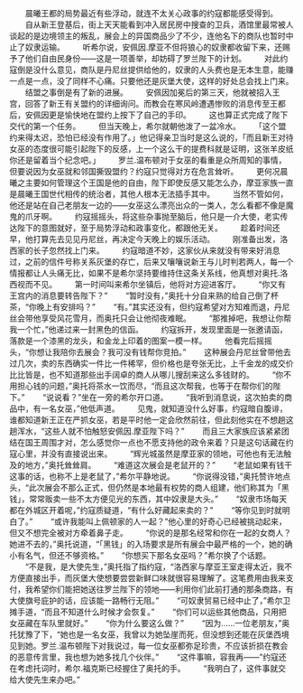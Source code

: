 　　晨曦王都的局势最近有些浮动，就连不太关心政事的约寇都能感受得到。
　　自从新王登基后，街上天天能看到冲入居民房中搜查的卫兵，酒馆里最常被人谈起的是边境领主的叛乱，展会上的异国商品少了不少，连他名下的商队也暂时中止了奴隶运输。
　　听希尔说，安佩因.摩亚不但将狼心的奴隶都收留下来，还赐予了他们自由民身份——这是一项善举，却妨碍了罗兰陛下的计划。
　　对此约寇倒是没什么意见，商队是丹尼丝提供给他的，奴隶的人头费也是无本生意，能赚一点是一点，没了同样不心痛。只要他还是灰堡大使，这样的好处总会找上门来。
　　结盟之事倒是有了新的进展。
　　安佩因加冕后的第三天，他就被招入王宫，回答了新王有关盟约的详细询问。而教会在寒风岭遭遇惨败的消息传至王都后，安佩因更是愉快地在盟约上按下了自己的手印。
　　这也算正式完成了陛下交代的第一个任务。
　　但当天晚上，希尔就朝他泼了一盆冷水。
　　「这个盟约来得太迟，恐怕已经没有作用了。」他记得亲卫当时是这么说的，「而且新王对待女巫的态度很可能引起陛下的反感，上一个这么干的提费科就是证明，这张羊皮纸你还是留着当个纪念吧。」
　　罗兰.温布顿对于女巫的看重是众所周知的事情，但要说因为女巫就和邻国撕毁盟约？约寇只觉得对方在危言耸听。
　　更何况晨曦之主要如何管理这个王国是他的自由，陛下即使反感又能怎么办，摩亚家族一直是晨曦王国世代相传的统治者，其他人根本无法插手其中。
　　当然不管如何，他还是站在自己老朋友一边的——女巫这么漂亮出众的一类人，怎么看都不像是魔鬼的爪牙啊。
　　约寇摇摇头，将这些杂事抛至脑后，他只是一介大使，老实传达陛下的意图就好，至于局势浮动和政事变化，都跟他无关。
　　趁着时间还早，他打算先去见见丹尼丝，再决定今天晚上的娱乐活动。
　　刚准备出发，洛西家的长子忽然找上门来。
　　约寇暗道不妙，这家伙从来就没有带来好消息过，之前的信件号称关系灰堡的存亡，后来又嚷嚷说新王与儿时判若两人，每一个情报都让人头痛无比，如果不是希尔坚持要维持住这条关系线，他真想对奥托.洛西视而不见。
　　第一时间叫来希尔坐镇后，他将对方迎进客厅。
　　“你又有王宫内的消息要转告陛下？”
　　“暂时没有，”奥托十分自来熟的给自己倒了杯茶，“你晚上有安排吗？”
　　“有。”其实还没有，但约寇希望对方知难而退，丹尼丝会带他享受风花雪月，而奥托只会让他彻夜难眠。
　　“那推掉吧，我想让你帮我一个忙，”他递过来一封黑色的信函。
　　约寇拆开，发现里面是一张邀请函，落款是一个漆黑的龙头，和金龙上印着的图案一模一样。
　　他看完后摇摇头，“你想让我陪你去展会？我可没有钱帮你竞拍。”
　　这种展会丹尼丝曾带他去过几次，卖的东西确实一件比一件稀罕，但价格也是夸张无比，上千金龙的成交价比比皆是，也不知道那些出手阔卓的商人从哪儿搜刮来这么多钱财的。
　　“你不用担心钱的问题，”奥托将茶水一饮而尽，“而且这次帮我，也等于在帮你们的陛下。”
　　“说说看？”坐在一旁的希尔开口道。
　　“我听到消息说，这次拍卖的商品中，有一名女巫，”他低声道。
　　见鬼，就知道没什么好事，约寇暗自腹诽，谁都知道新王正在严抓女巫，若是平时他一定会欣然前往，但此刻他实在不想趟这趟浑水，“这些人就不怕触怒安佩因.摩亚陛下吗？”
　　而且三大家族应该紧紧团结在国王周围才对，怎么感觉你一点也不愿支持他的政令来着？只是这句话藏在约寇心里，并没有直接说出来。
　　“辉光城虽然是摩亚家的领地，可他也有无法触及的地方，”奥托耸耸肩。
　　“难道这次展会是老鼠开的？”
　　“老鼠如果有钱干这事的话，也称不上是老鼠了，”希尔平静地说。
　　“你说得没错，”奥托赞许地点头，“此次展会不那么正式，但仍然是本地最有权势的商人组建，他们称其为「黑钱」，常常贩卖一些不太方便见光的东西，其中奴隶是大头。”
　　“奴隶市场每天都在外城区开着呢，”约寇质疑道，“有什么好藏起来卖的？”
　　“等你见到时就明白了。”
　　“或许我能叫上佩顿家的人一起？”他心里的好奇心已经被挑动起来，但又不想完全被对方牵着鼻子走。
　　“你说的是那名经常和你在一起的女商人？她进不去的，”奥托说道，“「黑钱」的入场要求是所有展会中最严格的一个，她的确小有名气，但还不够资格。”
　　“你想买下那名女巫吗？”希尔换了个话题。
　　“不是我，是大使先生，”奥托指了指约寇，“洛西家与摩亚王室走得太近，我不方便直接出手，而灰堡大使想要尝尝新鲜口味就很容易理解了。这笔费用由我来支付，我希望你们能把她送往罗兰陛下的领地——利用你们此前打通的那条商路，有大使旗号庇护的话，应该能一路畅行无阻。”
　　“可奴隶贸易已经中止了，”希尔卫摊手道，“而且不知道什么时候才会恢复。”
　　“你们可以运些其他商品，只用把女巫藏在车队里就好。”
　　“你为什么要这么做？”
　　“因为……一位老朋友，”奥托犹豫了下，“她也是一名女巫，我曾以为她坠崖而死，但没想到还能在灰堡西境见到她。罗兰.温布顿陛下对我说过，每一位女巫都弥足珍贵，不应该折损在教会的恶意传言里，我也想为她多找几个伙伴。”
　　“这件事嘛，容我再——”约寇还在考虑托词时，希尔.福克斯已经握住了奥托的手。
　　“我明白了，这件事就交给大使先生来办吧。”
